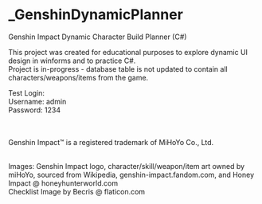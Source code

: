 # _GenshinDynamicPlanner
Genshin Impact Dynamic Character Build Planner (C#)

This project was created for educational purposes to explore dynamic UI design in winforms and to practice C#.  
Project is in-progress - database table is not updated to contain all characters/weapons/items from the game.

Test Login:  
Username: admin  
Password: 1234  

<br/>
<br/>
Genshin Impact™ is a registered trademark of MiHoYo Co., Ltd.
<br/>
<br/>

Images:
Genshin Impact logo, character/skill/weapon/item art owned by miHoYo, sourced from Wikipedia, genshin-impact.fandom.com, and Honey Impact @ honeyhunterworld.com  
Checklist Image by Becris @ flaticon.com
